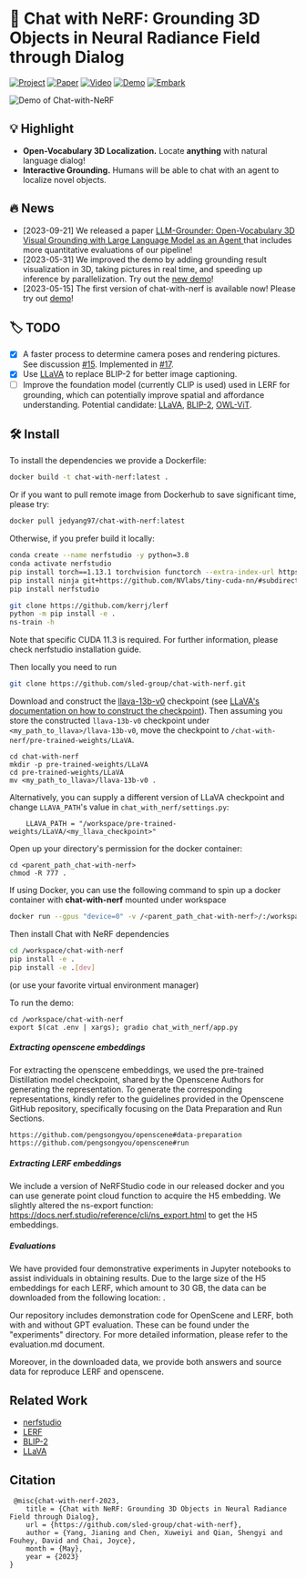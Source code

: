 # :camera_flash: Chat with NeRF: Grounding 3D Objects in Neural Radiance Field through Dialog

[![Project](https://img.shields.io/badge/Project-Page-20B2AA.svg)](https://chat-with-nerf.github.io/)
[![Paper](https://img.shields.io/badge/arXiv-Paper-red.svg)](https://arxiv.org/abs/2309.12311)
[![Video](https://img.shields.io/badge/YouTube-Video-red)](https://youtu.be/eO-Vaf-1R1s)
[![Demo](https://img.shields.io/badge/Website-Demo-ff69b4.svg)](http://sled-whistler.eecs.umich.edu:7777/)
[![Embark](https://img.shields.io/badge/Discord-Chat--with--NeRF-%237289da.svg?logo=discord)](https://discord.gg/8rT4GpRq9g)


![Demo of Chat-with-NeRF](https://github.com/sled-group/chat-with-nerf/assets/12980222/6a327112-abbd-4b6a-ba22-e7e254a7fe6c "Overview")


## :bulb: Highlight

- **Open-Vocabulary 3D Localization.** Locate **anything** with natural language dialog!
- **Interactive Grounding.** Humans will be able to chat with an agent to localize novel objects.

## :fire: News
- [2023-09-21] We released a paper [LLM-Grounder: Open-Vocabulary 3D Visual Grounding with Large Language Model as an Agent
](https://arxiv.org/abs/2309.12311) that includes more quantitative evaluations of our pipeline!
- [2023-05-31] We improved the demo by adding grounding result visualization in 3D, taking pictures in real time, and speeding up inference by parallelization. Try out the [new demo](http://sled-whistler.eecs.umich.edu:7777/)!
- [2023-05-15] The first version of chat-with-nerf is available now! Please try out [demo](http://sled-whistler.eecs.umich.edu:7777/)!

## :label: TODO
- [x] A faster process to determine camera poses and rendering pictures. See discussion [#15](https://github.com/sled-group/chat-with-nerf/issues/15). Implemented in [#17](https://github.com/sled-group/chat-with-nerf/pull/17).
- [x] Use [LLaVA](https://llava-vl.github.io/) to replace BLIP-2 for better image captioning.
- [ ] Improve the foundation model (currently CLIP is used) used in LERF for grounding, which can potentially improve spatial and affordance understanding. Potential candidate: [LLaVA](https://llava-vl.github.io/), [BLIP-2](https://huggingface.co/docs/transformers/main/model_doc/blip-2), [OWL-ViT](https://huggingface.co/docs/transformers/model_doc/owlvit).

## :hammer_and_wrench: Install

To install the dependencies we provide a Dockerfile:
```bash
docker build -t chat-with-nerf:latest .
```
Or if you want to pull remote image from Dockerhub to save significant time, please try:
```bash
docker pull jedyang97/chat-with-nerf:latest
```

Otherwise, if you prefer build it locally:
```bash
conda create --name nerfstudio -y python=3.8
conda activate nerfstudio
pip install torch==1.13.1 torchvision functorch --extra-index-url https://download.pytorch.org/whl/cu117
pip install ninja git+https://github.com/NVlabs/tiny-cuda-nn/#subdirectory=bindings/torch
pip install nerfstudio

git clone https://github.com/kerrj/lerf
python -m pip install -e .
ns-train -h
```
Note that specific CUDA 11.3 is required. For further information, please check nerfstudio installation
guide.

Then locally you need to run
```bash
git clone https://github.com/sled-group/chat-with-nerf.git
```


Download and construct the [llava-13b-v0](https://huggingface.co/liuhaotian/LLaVA-13b-delta-v0) checkpoint (see [LLaVA's documentation on how to construct the checkpoint](https://github.com/haotian-liu/LLaVA/tree/8b21169def6c8ed57afa5e7bf790c1a91b530940#llava-13b)). Then assuming you store the constructed `llava-13b-v0` checkpoint under `<my_path_to_llava>/llava-13b-v0`, move the checkpoint to `/chat-with-nerf/pre-trained-weights/LLaVA`. 
```
cd chat-with-nerf
mkdir -p pre-trained-weights/LLaVA
cd pre-trained-weights/LLaVA
mv <my_path_to_llava>/llava-13b-v0 .
```

Alternatively, you can supply a different version of LLaVA checkpoint and change `LLAVA_PATH`'s value in `chat_with_nerf/settings.py`:
```
    LLAVA_PATH = "/workspace/pre-trained-weights/LLaVA/<my_llava_checkpoint>"
```

Open up your directory's permission for the docker container:
```
cd <parent_path_chat-with-nerf>
chmod -R 777 .
```

If using Docker, you can use the following command to spin up a docker container with **chat-with-nerf** mounted under workspace
```bash
docker run --gpus "device=0" -v /<parent_path_chat-with-nerf>/:/workspace/ -v /home/<your_username>/.cache/:/home/user/.cache/ --rm -it --shm-size=12gb chat-with-nerf:latest
```
Then install Chat with NeRF dependencies
```bash
cd /workspace/chat-with-nerf
pip install -e .
pip install -e .[dev]
```
(or use your favorite virtual environment manager)

To run the demo:

```
cd /workspace/chat-with-nerf
export $(cat .env | xargs); gradio chat_with_nerf/app.py
```

##### Extracting openscene embeddings

For extracting the openscene embeddings, we used the pre-trained Distillation model checkpoint, shared by the Openscene Authors for generating the representation. To generate the corresponding representations, kindly refer to the guidelines provided in the Openscene GitHub repository, specifically focusing on the Data Preparation and Run Sections.
```
https://github.com/pengsongyou/openscene#data-preparation
https://github.com/pengsongyou/openscene#run
```

##### Extracting LERF embeddings

We include a version of NeRFStudio code in our released docker and you can use generate point cloud function to acquire the H5 embedding. We slightly altered the ns-export function: https://docs.nerf.studio/reference/cli/ns_export.html to get the H5 embeddings.

##### Evaluations

We have provided four demonstrative experiments in Jupyter notebooks to assist individuals in obtaining results. Due to the large size of the H5 embeddings for each LERF, which amount to 30 GB, the data can be downloaded from the following location: <DATA-PATH>.

Our repository includes demonstration code for OpenScene and LERF, both with and without GPT evaluation. These can be found under the "experiments" directory. For more detailed information, please refer to the evaluation.md document.

Moreover, in the downloaded data, we provide both answers and source data for reproduce LERF and openscene.

## Related Work
- [nerfstudio](https://github.com/nerfstudio-project/nerfstudio)
- [LERF](https://github.com/kerrj/lerf)
- [BLIP-2](https://huggingface.co/docs/transformers/main/model_doc/blip-2)
- [LLaVA](https://github.com/haotian-liu/LLaVA)

## Citation
```
 @misc{chat-with-nerf-2023,
    title = {Chat with NeRF: Grounding 3D Objects in Neural Radiance Field through Dialog},
    url = {https://github.com/sled-group/chat-with-nerf},
    author = {Yang, Jianing and Chen, Xuweiyi and Qian, Shengyi and Fouhey, David and Chai, Joyce},
    month = {May},
    year = {2023}
}
```
